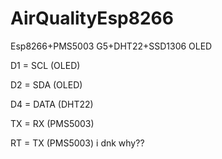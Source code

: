 # AirQualityEsp8266

Esp8266+PMS5003 G5+DHT22+SSD1306 OLED

D1 = SCL (OLED)

D2 = SDA (OLED)

D4 = DATA (DHT22)

TX = RX (PMS5003)

RT = TX (PMS5003) i dnk why??


